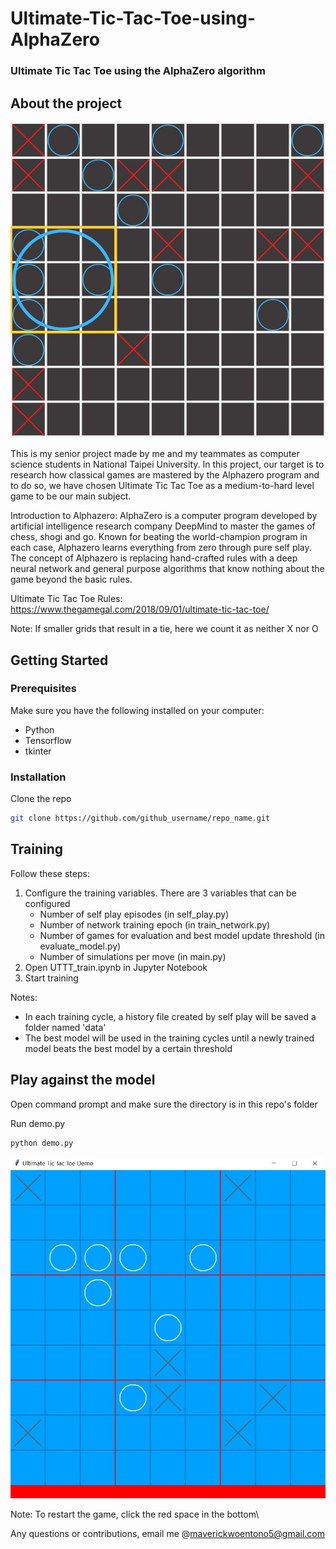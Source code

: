 # Ultimate-Tic-Tac-Toe-using-AlphaZero
### Ultimate Tic Tac Toe using the AlphaZero algorithm

## About the project

![UTTT screenshot][uttt_screenshot]

This is my senior project made by me and my teammates as computer science students in National Taipei University. In this project, our target is to research how classical games are mastered by the Alphazero program and to do so, we have chosen Ultimate Tic Tac Toe as a medium-to-hard level game to be our main subject.

Introduction to Alphazero: AlphaZero is a computer program developed by artificial intelligence research company DeepMind to master the games of chess, shogi and go. Known for beating the world-champion program in each case, Alphazero learns everything from zero through pure self play. The concept of Alphazero is replacing hand-crafted rules with a deep neural network and general purpose algorithms that know nothing about the game beyond the basic rules.

Ultimate Tic Tac Toe Rules: https://www.thegamegal.com/2018/09/01/ultimate-tic-tac-toe/

Note: If smaller grids that result in a tie, here we count it as neither X nor O

## Getting Started
### Prerequisites
Make sure you have the following installed on your computer:
* Python
* Tensorflow
* tkinter

### Installation
Clone the repo
 ```sh
 git clone https://github.com/github_username/repo_name.git
 ```
 
## Training
Follow these steps:
1. Configure the training variables. There are 3 variables that can be configured
   - Number of self play episodes (in self_play.py)
   - Number of network training epoch (in train_network.py)
   - Number of games for evaluation and best model update threshold (in evaluate_model.py)
   - Number of simulations per move (in main.py)
2. Open UTTT_train.ipynb in Jupyter Notebook
3. Start training

Notes:
- In each training cycle, a history file created by self play will be saved a folder named 'data'
- The best model will be used in the training cycles until a newly trained model beats the best model by a certain threshold

## Play against the model
Open command prompt and make sure the directory is in this repo's folder

Run demo.py
 ```sh
 python demo.py
 ```
 
![Demo screenshot][demo_screenshot]

Note: To restart the game, click the red space in the bottom\

Any questions or contributions, email me @maverickwoentono5@gmail.com

[uttt_screenshot]: images/uttt_screenshot.png
[demo_screenshot]: images/demo_screenshot.png
